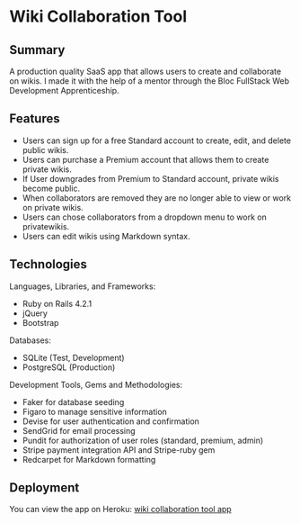 # Wiki Collaboration Tool

## Summary
A production quality SaaS app that allows users to create and collaborate on wikis.
I made it with the help of a mentor through the Bloc FullStack Web Development Apprenticeship.  

## Features
* Users can  sign up for a free Standard account to create, edit, and delete public wikis.
* Users can purchase a Premium account that allows them to create private wikis.
* If User downgrades from Premium to Standard account, private wikis become public.
* When collaborators are removed they are no longer able to view or work on private wikis.
* Users can chose collaborators from a dropdown menu to work on privatewikis.
* Users can edit wikis using Markdown syntax.

## Technologies
Languages, Libraries, and Frameworks:     
* Ruby on Rails 4.2.1 
* jQuery
* Bootstrap 

Databases:         
* SQLite (Test, Development)    
* PostgreSQL (Production)   

Development Tools, Gems and Methodologies:   
* Faker for database seeding     
* Figaro to manage sensitive information     
* Devise for user authentication and confirmation 
* SendGrid for email processing
* Pundit for authorization of user roles (standard, premium, admin)
* Stripe payment integration API and Stripe-ruby gem
* Redcarpet for Markdown formatting    

## Deployment
You can view the app on Heroku: [wiki collaboration tool app](https://wiki-collaboration-tool.herokuapp.com)

